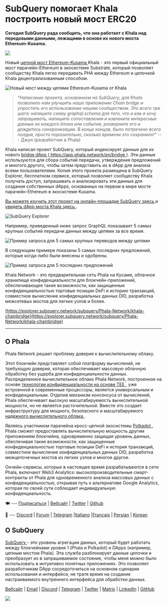 # SubQuery помогает Khala построить новый мост ERC20

**Сегодня SubQuery рада сообщить, что она работает с Khala над передовыми данными, лежащими в основе их нового моста Ethereum-Kusama.**

![](https://miro.medium.com/max/700/1*rXooUCLYTT3rWp-mXSryxg.png)

Новый [ цепной мост Ethereum-Kusama ](https://app.phala.network/en/bridge/) Khala - это первый официальный мост парачейн-Ethereum в экосистеме Substrate, который позволяет сообществу Khala легко передавать PHA между Ethereum и цепочкой Khala децентрализованным способом.

![Новый мост между цепями Ethereum-Kusama от Khala](https://miro.medium.com/max/700/1*9k8TLUugLCsXHWOHlU2Gkg.png)

> _"Написание проекта, основанном на SubQuery, для Khala позволило нам улучшить наше приложение Chain bridge и упростить его использование нашим сообществом. Это всего три шага: напишите схему graphql.schema для того, что и как я хочу запрашивать, напишите сопоставления и извлеките интересные данные из каждого блока или события, разверните его и дождитесь синхронизации. В конце концов, было потрачено всего полдня, просто поразительно, сколько времени это сохранило!"_ --- Джун (разработчик в Phala)

Khala написал проект SubQuery, который индексирует данные для их нового [ bridge dApp ](https://app.phala.network/en/bridge/) ([ https://app.phala.network/en/bridge ](https://app.phala.network/en/bridge/)). Эти данные используются для сбора событий передачи, утверждения предложений и многого другого, чтобы затем представить их в dApp для анализа всеми пользователями. Копия этого проекта размещена в SubQuery Explorer, бесплатном сервисе, который позволяет сообществу Khala получать доступ, запрашивать и анализировать эти данные для создания собственных dApps, основанных на первом в мире мосте парачейн-Ethereum в экосистеме Kusama.

[ Вы можете изучить этот проект на онлайн-площадке SubQuery здесь ](https://explorer.subquery.network/subquery/Phala-Network/khala-chainbridge) и [ увидеть dApp моста Khala здесь ](https://app.phala.network/en/bridge/).

![SubQuery Explorer](https://miro.medium.com/max/700/1*epyc3vnlRiWwEXN27lgZgw.png)

Например, приведенный ниже запрос GraphQL показывает 5 самых крупных событий передачи данных между цепями за все время.

![Пример запроса для 5 самых крупных переводов между цепями](https://miro.medium.com/max/700/1*lQiiQgti75yb1tVoXXxipw.png)

В следующем примере показаны 5 самых последних предложений, которые когда-либо были внесены и одобрены.

![Пример запроса для 5 последних предложений](https://miro.medium.com/max/700/1*SdlwnW-kkqZ_Lh4h7KFhtw.png)

Khala Network - это предварительная сеть Phala на Кусаме, облачное хранилище конфиденциальности для блокчейн-приложений, обеспечивающее такие возможности, как защищенные конфиденциальностью торговые позиции DeFi и историю транзакций, совместное вычисление конфиденциальных данных DID, разработка межсетевых мостов для легких узлов и более.

[https://explorer.subquery.network/subquery/Phala-Network/khala-chainbridge](https://explorer.subquery.network/subquery/Phala-Network/khala-chainbridge)

---

## О Phala

Phala Network решает проблему доверия к вычислительному облаку.

Этот блокчейн представляет собой платформу вычислений, не требующую доверия, которая обеспечивает массовую облачную обработку без ущерба для конфиденциальности данных. Распределенное вычислительное облако Phala Network, построенное на основе [ технологии конфиденциальности на основе TEE ](https://en.wikipedia.org/wiki/Trusted_execution_environment), уже встроенной в современные процессоры, является универсальным и конфиденциальным. Отделив механизм консенсуса от вычислений, Phala обеспечивает высокую масштабируемость вычислительной мощности, но не является расточительной. Вместе это создает инфраструктуру для мощного, безопасного и масштабируемого [ надежного вычислительного облака ](https://medium.com/phala-network/phala-transparent-and-private-global-computation-cloud-2d80c70ad1e9).

Являясь участником парачейна кросс-цепной экосистемы [ Polkadot ](https://polkadot.network/technology/), Phala сможет предоставлять вычислительную мощность другим приложениям блокчейна, одновременно защищая уровень данных, обеспечивая такие возможности, как защищенные конфиденциальностью торговые позиции DeFi и история транзакций, совместное вычисление конфиденциальных данных DID, разработка межцепочечных мостов из легких узлов и многое другое.

Ончейн-сервисы, которые в настоящее время разрабатываются в сети Phala, включают Web3 Analytics: высокопроизводительные смарт-контракты от Phala для одновременного анализа массовых данных с конфиденциальностью, открывая путь к альтернативе Google Analytics, которая по своей сути соблюдает индивидуальную конфиденциальность.

🍽 --- [Подписаться](https://mailchi.mp/fd48395f09dc/w3a-landing-page) | [Вебсайт](https://phala.network/) | [Twitter](https://twitter.com/PhalaNetwork) | [Github](https://github.com/Phala-Network)

🥤 --- [Discord](https://discord.gg/myBmQu5) | [Forum](https://forum.phala.network/) | [Telegram](https://t.me/phalanetwork) |[Italiano](https://medium.com/phala-italia/ancora-pi%C3%B9-premi-in-arrivo-fino-a-150-pha-per-ksm-e-nuove-nft-in-edizione-speciale-ba2776148de8) |[Français](https://medium.com/phala-fran%C3%A7ais/encore-plus-de-r%C3%A9compenses-jusqu%C3%A0-150-pha-par-ksm-et-de-nouveaux-nft-%C3%A9dition-sp%C3%A9ciale-9e5f7683c5b6) | [Persian](https://virgool.io/PhalaNetwork-Persian/%D8%AC%D9%88%D8%A7%DB%8C%D8%B2-%D8%A8%DB%8C%D8%B4%D8%AA%D8%B1-%D8%A8%D8%B2%D9%88%D8%AF%DB%8C-%D8%AA%D8%A7-%DB%B1%DB%B5%DB%B0-pha-%D8%A8%D9%87-%D8%A7%D8%B2%D8%A7%DB%8C-%D9%87%D8%B1-ksm-%D9%88-%D9%86%D8%B3%D8%AE%D9%87-%D9%87%D8%A7%DB%8C-nft-%D9%88%DB%8C%DA%98%D9%87-ejxonlenaxp2) | [Korean](https://medium.com/phala-%ED%95%9C%EA%B5%AD)

## О SubQuery

[ SubQuery ](https://subquery.network/) - это уровень агрегации данных, который будет работать между блокчейнами уровня 1 (Phala и Polkadot) и DApps (например, цепным мостом Phala). Эта служба разблокирует данные цепочки и преобразует их в запрашиваемое состояние, чтобы меня можно было использовать в интуитивно понятных приложениях. Это позволяет разработчикам DApp сосредоточиться на основном сценарии использования и интерфейсе, не тратя время на создание настраиваемого внутреннего интерфейса для обработки данных.

[Вебсайт](https://subquery.network/) | [Email](mailto:hello@subquery.network) | [Discord](https://discord.com/invite/78zg8aBSMG) | [Telegram](https://t.me/subquerynetwork) | [Twitter](https://twitter.com/subquerynetwork) | [Matrix](https://matrix.to/#/#subquery:matrix.org) | [LinkedIn](https://www.linkedin.com/company/subquery) | [GitHub](https://github.com/subquery)

![](https://miro.medium.com/max/600/1*3BFCkeqtKBhQXKg2C_iFwQ.gif)
